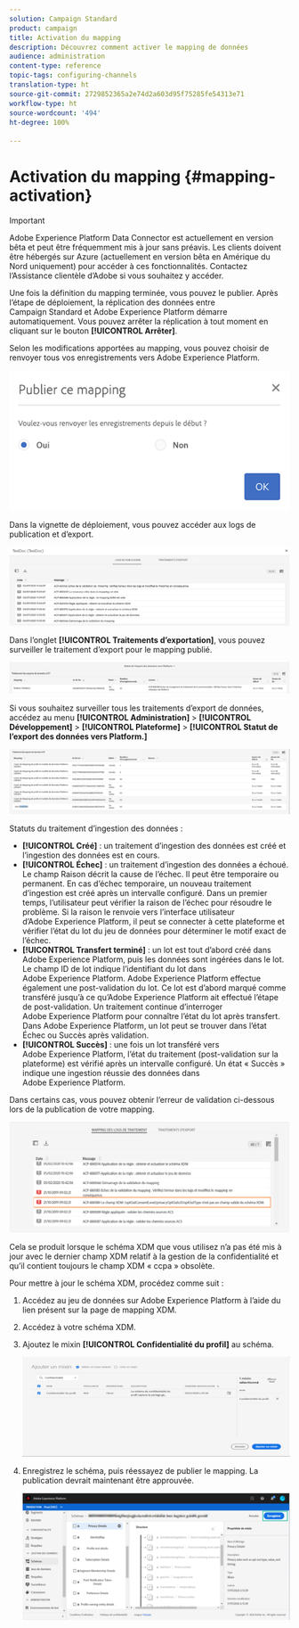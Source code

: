 ```yaml
---
solution: Campaign Standard
product: campaign
title: Activation du mapping
description: Découvrez comment activer le mapping de données
audience: administration
content-type: reference
topic-tags: configuring-channels
translation-type: ht
source-git-commit: 2729852365a2e74d2a603d95f75285fe54313e71
workflow-type: ht
source-wordcount: '494'
ht-degree: 100%

---
```



# Activation du mapping {#mapping-activation}

>[!IMPORTANT]
>
>Adobe Experience Platform Data Connector est actuellement en version bêta et peut être fréquemment mis à jour sans préavis. Les clients doivent être hébergés sur Azure (actuellement en version bêta en Amérique du Nord uniquement) pour accéder à ces fonctionnalités. Contactez l’Assistance clientèle d’Adobe si vous souhaitez y accéder.

Une fois la définition du mapping terminée, vous pouvez le publier. Après l’étape de déploiement, la réplication des données entre Campaign Standard et Adobe Experience Platform démarre automatiquement. Vous pouvez arrêter la réplication à tout moment en cliquant sur le bouton **[!UICONTROL Arrêter]**.

Selon les modifications apportées au mapping, vous pouvez choisir de renvoyer tous vos enregistrements vers Adobe Experience Platform.

![](assets/aep_publishmapping.png)

Dans la vignette de déploiement, vous pouvez accéder aux logs de publication et d’export.

![](assets/aep_publog.png)

Dans l’onglet **[!UICONTROL Traitements d’exportation]**, vous pouvez surveiller le traitement d’export pour le mapping publié.

![](assets/aep_jobstatus.png)

Si vous souhaitez surveiller tous les traitements d’export de données, accédez au menu **[!UICONTROL Administration]** > **[!UICONTROL Développement]** > **[!UICONTROL Plateforme]** > **[!UICONTROL Statut de l’export des données vers Platform.]**

![](assets/aep_statusmapping.png)

Statuts du traitement d’ingestion des données :

* **[!UICONTROL Créé]** : un traitement d’ingestion des données est créé et l’ingestion des données est en cours.
* **[!UICONTROL Échec]** : un traitement d’ingestion des données a échoué. Le champ Raison décrit la cause de l’échec. Il peut être temporaire ou permanent. En cas d’échec temporaire, un nouveau traitement d’ingestion est créé après un intervalle configuré. Dans un premier temps, l’utilisateur peut vérifier la raison de l’échec pour résoudre le problème. Si la raison le renvoie vers l’interface utilisateur d’Adobe Experience Platform, il peut se connecter à cette plateforme et vérifier l’état du lot du jeu de données pour déterminer le motif exact de l’échec.
* **[!UICONTROL Transfert terminé]** : un lot est tout d’abord créé dans Adobe Experience Platform, puis les données sont ingérées dans le lot. Le champ ID de lot indique l’identifiant du lot dans Adobe Experience Platform. Adobe Experience Platform effectue également une post-validation du lot. Ce lot est d’abord marqué comme transféré jusqu’à ce qu’Adobe Experience Platform ait effectué l’étape de post-validation. Un traitement continue d’interroger Adobe Experience Platform pour connaître l’état du lot après transfert. Dans Adobe Experience Platform, un lot peut se trouver dans l’état Échec ou Succès après validation.
* **[!UICONTROL Succès]** : une fois un lot transféré vers Adobe Experience Platform, l’état du traitement (post-validation sur la plateforme) est vérifié après un intervalle configuré. Un état « Succès » indique une ingestion réussie des données dans Adobe Experience Platform.

Dans certains cas, vous pouvez obtenir l’erreur de validation ci-dessous lors de la publication de votre mapping.

![](assets/aep_datamapping_ccpa.png)

Cela se produit lorsque le schéma XDM que vous utilisez n’a pas été mis à jour avec le dernier champ XDM relatif à la gestion de la confidentialité et qu’il contient toujours le champ XDM « ccpa » obsolète.

Pour mettre à jour le schéma XDM, procédez comme suit :

1. Accédez au jeu de données sur Adobe Experience Platform à l’aide du lien présent sur la page de mapping XDM.

1. Accédez à votre schéma XDM.

1. Ajoutez le mixin **[!UICONTROL Confidentialité du profil]** au schéma.

   ![](assets/aep_datamapping_privacyfield.png)

1. Enregistrez le schéma, puis réessayez de publier le mapping. La publication devrait maintenant être approuvée.

   ![](assets/aep_save_mapping.png)
